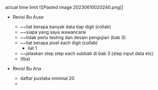 actual time limit
![[Pasted image 20230610020240.png]]
- Revisi Bu Ause
	- ~~liat berapa banyak data tiap digit (collab)
	- ~~siapa yang saya wawancarai
	- ~~tidak perlu testing dan desain pengujian (bab 3)
	- ~~liat berapa pixel each digit (collab)
		- liat 1
	- ~~jelaskan step step each subbab di bab 3 (step input data etc)
	- (tba)

- Revisi Bu Ana
	- daftar pustaka minimal 20
	- 